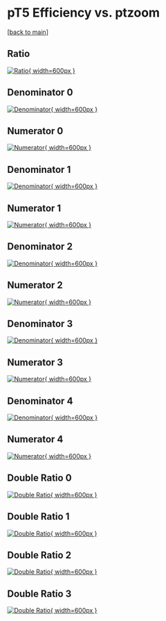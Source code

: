 # pT5 Efficiency vs. ptzoom

[[back to main](./)]



## Ratio

[![Ratio](../mtv/var/pT5_base_211_-1_eff_ptzoom.png){ width=600px }](../mtv/var/pT5_base_211_-1_eff_ptzoom.pdf)

## Denominator 0

[![Denominator](../mtv/den/pT5_base_211_-1_eff_ptzoom_den0.png){ width=600px }](../mtv/den/pT5_base_211_-1_eff_ptzoom_den0.pdf)

## Numerator 0

[![Numerator](../mtv/num/pT5_base_211_-1_eff_ptzoom_num0.png){ width=600px }](../mtv/num/pT5_base_211_-1_eff_ptzoom_num0.pdf)

## Denominator 1

[![Denominator](../mtv/den/pT5_base_211_-1_eff_ptzoom_den1.png){ width=600px }](../mtv/den/pT5_base_211_-1_eff_ptzoom_den1.pdf)

## Numerator 1

[![Numerator](../mtv/num/pT5_base_211_-1_eff_ptzoom_num1.png){ width=600px }](../mtv/num/pT5_base_211_-1_eff_ptzoom_num1.pdf)

## Denominator 2

[![Denominator](../mtv/den/pT5_base_211_-1_eff_ptzoom_den2.png){ width=600px }](../mtv/den/pT5_base_211_-1_eff_ptzoom_den2.pdf)

## Numerator 2

[![Numerator](../mtv/num/pT5_base_211_-1_eff_ptzoom_num2.png){ width=600px }](../mtv/num/pT5_base_211_-1_eff_ptzoom_num2.pdf)

## Denominator 3

[![Denominator](../mtv/den/pT5_base_211_-1_eff_ptzoom_den3.png){ width=600px }](../mtv/den/pT5_base_211_-1_eff_ptzoom_den3.pdf)

## Numerator 3

[![Numerator](../mtv/num/pT5_base_211_-1_eff_ptzoom_num3.png){ width=600px }](../mtv/num/pT5_base_211_-1_eff_ptzoom_num3.pdf)

## Denominator 4

[![Denominator](../mtv/den/pT5_base_211_-1_eff_ptzoom_den4.png){ width=600px }](../mtv/den/pT5_base_211_-1_eff_ptzoom_den4.pdf)

## Numerator 4

[![Numerator](../mtv/num/pT5_base_211_-1_eff_ptzoom_num4.png){ width=600px }](../mtv/num/pT5_base_211_-1_eff_ptzoom_num4.pdf)

## Double Ratio 0

[![Double Ratio](../mtv/ratio/pT5_base_211_-1_eff_ptzoom_ratio0.png){ width=600px }](../mtv/ratio/pT5_base_211_-1_eff_ptzoom_ratio0.pdf)

## Double Ratio 1

[![Double Ratio](../mtv/ratio/pT5_base_211_-1_eff_ptzoom_ratio1.png){ width=600px }](../mtv/ratio/pT5_base_211_-1_eff_ptzoom_ratio1.pdf)

## Double Ratio 2

[![Double Ratio](../mtv/ratio/pT5_base_211_-1_eff_ptzoom_ratio2.png){ width=600px }](../mtv/ratio/pT5_base_211_-1_eff_ptzoom_ratio2.pdf)

## Double Ratio 3

[![Double Ratio](../mtv/ratio/pT5_base_211_-1_eff_ptzoom_ratio3.png){ width=600px }](../mtv/ratio/pT5_base_211_-1_eff_ptzoom_ratio3.pdf)

